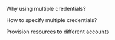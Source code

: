 Why using multiple credentials?


How to specify multiple credentials?



Provision resources to different accounts


